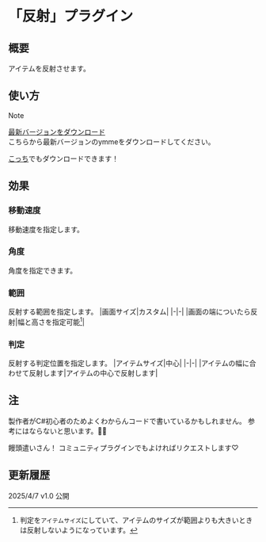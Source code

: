 # 「反射」プラグイン
## 概要
アイテムを反射させます。

## 使い方
> [!NOTE]
> [最新バージョンをダウンロード](https://github.com/Dolphin-kun/ReflectEffect/releases/latest)  
> こちらから最新バージョンのymmeをダウンロードしてください。
>
> [こっち](https://ymm4-info.net/ymme/%E5%8F%8D%E5%B0%84%E3%83%97%E3%83%A9%E3%82%B0%E3%82%A4%E3%83%B3)でもダウンロードできます！

## 効果
### 移動速度
移動速度を指定します。

### 角度
角度を指定できます。

### 範囲
反射する範囲を指定します。
|画面サイズ|カスタム|
|-|-|
|画面の端についたら反射|幅と高さを指定可能[^1]|

### 判定
反射する判定位置を指定します。
|アイテムサイズ|中心|
|-|-|
|アイテムの幅に合わせて反射します|アイテムの中心で反射します|



## 注
製作者がC#初心者のためよくわからんコードで書いているかもしれません。
参考にはならないと思います。🙇‍♂️

饅頭遣いさん！
コミュニティプラグインでもよければリクエストします♡


## 更新履歴
2025/4/7 v1.0 公開

[^1]: 判定を`アイテムサイズ`にしていて、アイテムのサイズが範囲よりも大きいときは反射しないようになっています。
